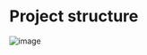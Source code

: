 # Project structure

![image](https://lucid.app/publicSegments/view/c2f51de1-f85a-4b22-944c-d881794040af/image.png)
